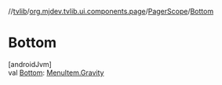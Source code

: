 //[tvlib](../../../index.md)/[org.mjdev.tvlib.ui.components.page](../index.md)/[PagerScope](index.md)/[Bottom](-bottom.md)

# Bottom

[androidJvm]\
val [Bottom](-bottom.md): [MenuItem.Gravity](../../org.mjdev.tvlib.navigation/-menu-item/-gravity/index.md)

